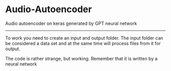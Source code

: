 # Audio-Autoencoder
Audio autoencoder on keras generated by GPT neural network
_______________________________________

To work you need to create an input and output folder. The input folder can be considered a data set and at the same time will process files from it for output.

The code is rather strange, but working. Remember that it is written by a neural network
